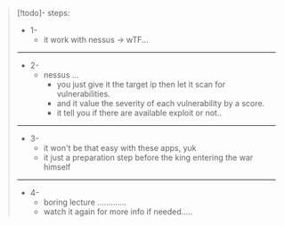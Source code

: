 
>[!todo]- steps:
>- 1-
>	- it work with nessus -> wTF...
>---
>- 2-
>	- nessus ...
>		- you just give it the target ip then let it scan for vulnerabilities.
>		- and it value the severity of each vulnerability by a score.
>		- it tell you if there are available exploit or not..
>---
>- 3-
>	- it won't be that easy with these apps, yuk
>	- it just a preparation step before the king entering the war himself
>---
>- 4-
>	- boring lecture .............
>	- watch it again for more info if needed.....

